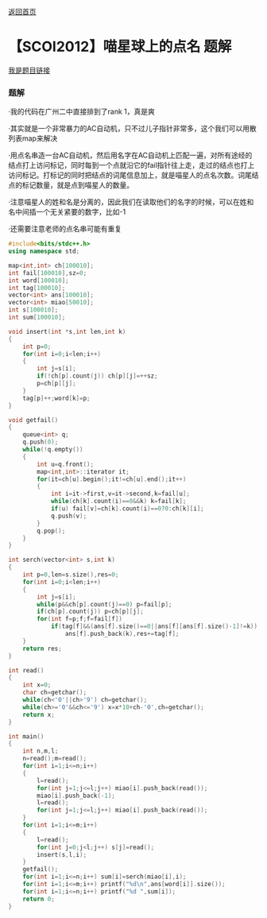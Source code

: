 [返回首页](https://EbolaEmperor.github.io)
# 【SCOI2012】喵星球上的点名 题解

[我是题目链接](https://www.lydsy.com/JudgeOnline/problem.php?id=2754)

### 题解

·我的代码在广州二中直接排到了rank 1，真是爽

·其实就是一个非常暴力的AC自动机，只不过儿子指针非常多，这个我们可以用散列表map来解决

·用点名串造一台AC自动机，然后用名字在AC自动机上匹配一遍，对所有途经的结点打上访问标记，同时每到一个点就沿它的fail指针往上走，走过的结点也打上访问标记。打标记的同时把结点的词尾信息加上，就是喵星人的点名次数。词尾结点的标记数量，就是点到喵星人的数量。

·注意喵星人的姓和名是分离的，因此我们在读取他们的名字的时候，可以在姓和名中间插一个无关紧要的数字，比如-1

·还需要注意老师的点名串可能有重复

```cpp
#include<bits/stdc++.h>
using namespace std;

map<int,int> ch[100010];
int fail[100010],sz=0;
int word[100010];
int tag[100010];
vector<int> ans[100010];
vector<int> miao[50010];
int s[100010];
int sum[100010];

void insert(int *s,int len,int k)
{
	int p=0;
	for(int i=0;i<len;i++)
	{
		int j=s[i];
		if(!ch[p].count(j)) ch[p][j]=++sz;
		p=ch[p][j];
	}
	tag[p]++;word[k]=p;
}

void getfail()
{
	queue<int> q;
	q.push(0);
	while(!q.empty())
	{
		int u=q.front();
		map<int,int>::iterator it;
		for(it=ch[u].begin();it!=ch[u].end();it++)
		{
			int i=it->first,v=it->second,k=fail[u];
			while(ch[k].count(i)==0&&k) k=fail[k];
			if(u) fail[v]=ch[k].count(i)==0?0:ch[k][i];
			q.push(v);
		}
		q.pop();
	}
}

int serch(vector<int> s,int k)
{
	int p=0,len=s.size(),res=0;
	for(int i=0;i<len;i++)
	{
		int j=s[i];
		while(p&&ch[p].count(j)==0) p=fail[p];
		if(ch[p].count(j)) p=ch[p][j];
		for(int f=p;f;f=fail[f])
			if(tag[f]&&(ans[f].size()==0||ans[f][ans[f].size()-1]!=k))
				ans[f].push_back(k),res+=tag[f];
	}
	return res;
}

int read()
{
	int x=0;
	char ch=getchar();
	while(ch<'0'||ch>'9') ch=getchar();
	while(ch>='0'&&ch<='9') x=x*10+ch-'0',ch=getchar();
	return x;
}

int main()
{
	int n,m,l;
	n=read();m=read();
	for(int i=1;i<=n;i++)
	{
		l=read();
		for(int j=1;j<=l;j++) miao[i].push_back(read());
		miao[i].push_back(-1);
		l=read();
		for(int j=1;j<=l;j++) miao[i].push_back(read());
	}
	for(int i=1;i<=m;i++)
	{
		l=read();
		for(int j=0;j<l;j++) s[j]=read();
		insert(s,l,i);
	}
	getfail();
	for(int i=1;i<=n;i++) sum[i]=serch(miao[i],i);
	for(int i=1;i<=m;i++) printf("%d\n",ans[word[i]].size());
	for(int i=1;i<=n;i++) printf("%d ",sum[i]);
	return 0;
}
```